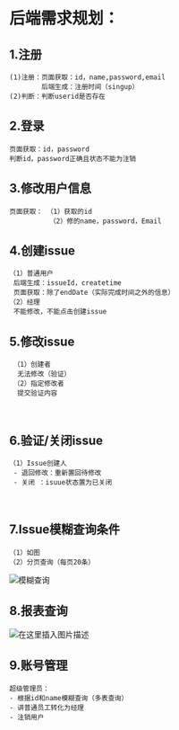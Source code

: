 # 后端需求规划：
## 1.注册
    (1)注册：页面获取：id，name,password,email
            后端生成：注册时间（singup）
    (2)判断：判断userid是否存在
## 2.登录
    页面获取：id，password
    判断id，password正确且状态不能为注销
## 3.修改用户信息
    页面获取： （1）获取的id
              （2）修的name，password，Email  
## 4.创建issue
    （1）普通用户
     后端生成：issueId，createtime
     页面获取：除了endDate（实际完成时间之外的信息）
    （2）经理
     不能修改，不能点击创建issue

## 5.修改issue
     （1）创建者
      无法修改（验证）
     （2）指定修改者
      提交验证内容


​     

## 6.验证/关闭issue
    （1）Issue创建人
     - 退回修改：重新置回待修改
     - 关闭 ：isuue状态置为已关闭


​    

## 7.Issue模糊查询条件
    （1）如图
    （2）分页查询（每页20条）  
![模糊查询](https://img-blog.csdnimg.cn/20201116203125258.png?x-oss-process=image/watermark,type_ZmFuZ3poZW5naGVpdGk,shadow_10,text_aHR0cHM6Ly9ibG9nLmNzZG4ubmV0L3dlaXhpbl80NDIyMjM5MQ==,size_16,color_FFFFFF,t_70#pic_center)
## 8.报表查询
![在这里插入图片描述](https://img-blog.csdnimg.cn/20201116203934300.png?x-oss-process=image/watermark,type_ZmFuZ3poZW5naGVpdGk,shadow_10,text_aHR0cHM6Ly9ibG9nLmNzZG4ubmV0L3dlaXhpbl80NDIyMjM5MQ==,size_16,color_FFFFFF,t_70#pic_center)
    
## 9.账号管理
    超级管理员：
    - 根据id和name模糊查询（多表查询）
    - 讲普通员工转化为经理
    - 注销用户
